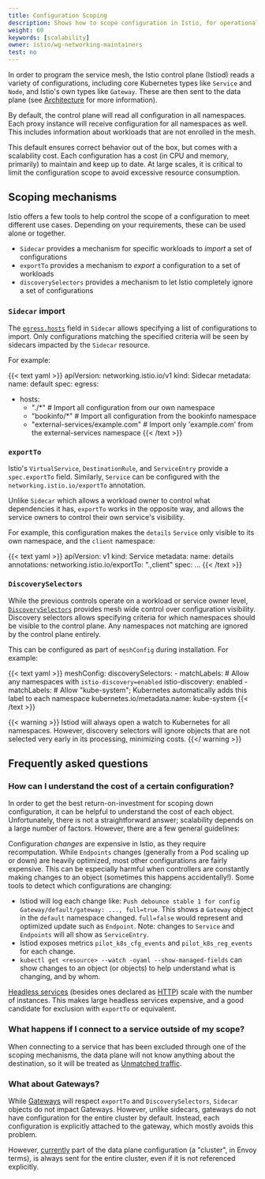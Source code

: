```yaml
---
title: Configuration Scoping
description: Shows how to scope configuration in Istio, for operational and performance benefits.
weight: 60
keywords: [scalability]
owner: istio/wg-networking-maintainers
test: no
---
```


In order to program the service mesh, the Istio control plane (Istiod) reads a variety of configurations, including core Kubernetes types like `Service` and `Node`,
and Istio's own types like `Gateway`.
These are then sent to the data plane (see [Architecture](/docs/ops/deployment/architecture/) for more information).

By default, the control plane will read all configuration in all namespaces.
Each proxy instance will receive configuration for all namespaces as well.
This includes information about workloads that are not enrolled in the mesh.

This default ensures correct behavior out of the box, but comes with a scalability cost.
Each configuration has a cost (in CPU and memory, primarily) to maintain and keep up to date.
At large scales, it is critical to limit the configuration scope to avoid excessive resource consumption.

## Scoping mechanisms

Istio offers a few tools to help control the scope of a configuration to meet different use cases.
Depending on your requirements, these can be used alone or together.

* `Sidecar` provides a mechanism for specific workloads to _import_ a set of configurations
* `exportTo` provides a mechanism to _export_ a configuration to a set of workloads
* `discoverySelectors` provides a mechanism to let Istio completely ignore a set of configurations

### `Sidecar` import

The [`egress.hosts`](/docs/reference/config/networking/sidecar/#IstioEgressListener) field in `Sidecar`
allows specifying a list of configurations to import.
Only configurations matching the specified criteria will be seen by sidecars impacted by the `Sidecar` resource.

For example:

{{< text yaml >}}
apiVersion: networking.istio.io/v1
kind: Sidecar
metadata:
  name: default
spec:
  egress:
- hosts:
  - "./*" # Import all configuration from our own namespace
  - "bookinfo/*" # Import all configuration from the bookinfo namespace
  - "external-services/example.com" # Import only 'example.com' from the external-services namespace
{{< /text >}}

### `exportTo`

Istio's `VirtualService`, `DestinationRule`, and `ServiceEntry` provide a `spec.exportTo` field.
Similarly, `Service` can be configured with the `networking.istio.io/exportTo` annotation.

Unlike `Sidecar` which allows a workload owner to control what dependencies it has, `exportTo` works in the opposite way, and allows the service owners to control
their own service's visibility.

For example, this configuration makes the `details` `Service` only visible to its own namespace, and the `client` namespace:

{{< text yaml >}}
apiVersion: v1
kind: Service
metadata:
  name: details
  annotations:
    networking.istio.io/exportTo: ".,client"
spec: ...
{{< /text >}}

### `DiscoverySelectors`

While the previous controls operate on a workload or service owner level, [`DiscoverySelectors`](/docs/reference/config/istio.mesh.v1alpha1/#MeshConfig) provides mesh wide control over configuration visibility.
Discovery selectors allows specifying criteria for which namespaces should be visible to the control plane.
Any namespaces not matching are ignored by the control plane entirely.

This can be configured as part of `meshConfig` during installation. For example:

{{< text yaml >}}
meshConfig:
  discoverySelectors:
    - matchLabels:
        # Allow any namespaces with `istio-discovery=enabled`
        istio-discovery: enabled
    - matchLabels:
        # Allow "kube-system"; Kubernetes automatically adds this label to each namespace
        kubernetes.io/metadata.name: kube-system
{{< /text >}}

{{< warning >}}
Istiod will always open a watch to Kubernetes for all namespaces.
However, discovery selectors will ignore objects that are not selected very early in its processing, minimizing costs.
{{</ warning >}}

## Frequently asked questions

### How can I understand the cost of a certain configuration?

In order to get the best return-on-investment for scoping down configuration, it can be helpful to understand the cost of each object.
Unfortunately, there is not a straightforward answer; scalability depends on a large number of factors.
However, there are a few general guidelines:

Configuration *changes* are expensive in Istio, as they require recomputation.
While `Endpoints` changes (generally from a Pod scaling up or down) are heavily optimized, most other configurations are fairly expensive.
This can be especially harmful when controllers are constantly making changes to an object (sometimes this happens accidentally!).
Some tools to detect which configurations are changing:
* Istiod will log each change like: `Push debounce stable 1 for config Gateway/default/gateway: ..., full=true`.
  This shows a `Gateway` object in the `default` namespace changed. `full=false` would represent and optimized update such as `Endpoint`.
  Note: changes to `Service` and `Endpoints` will all show as `ServiceEntry`.
* Istiod exposes metrics `pilot_k8s_cfg_events` and `pilot_k8s_reg_events` for each change.
* `kubectl get <resource> --watch -oyaml --show-managed-fields` can show changes to an object (or objects) to help understand what is changing, and by whom.

[Headless services](https://kubernetes.io/docs/concepts/services-networking/service/#headless-services) (besides ones declared as [HTTP](/docs/ops/configuration/traffic-management/protocol-selection/#explicit-protocol-selection))
scale with the number of instances. This makes large headless services expensive, and a good candidate for exclusion with `exportTo` or equivalent.

### What happens if I connect to a service outside of my scope?

When connecting to a service that has been excluded through one of the scoping mechanisms, the data plane will not know anything about the destination,
so it will be treated as [Unmatched traffic](/docs/ops/configuration/traffic-management/traffic-routing/#unmatched-traffic).

### What about Gateways?

While [Gateways](/docs/setup/additional-setup/gateway/) will respect `exportTo` and `DiscoverySelectors`, `Sidecar` objects do not impact Gateways.
However, unlike sidecars, gateways do not have configuration for the entire cluster by default.
Instead, each configuration is explicitly attached to the gateway, which mostly avoids this problem.

However, [currently](https://github.com/istio/istio/issues/29131) part of the data plane configuration (a "cluster", in Envoy terms), is always sent for
the entire cluster, even if it is not referenced explicitly.
